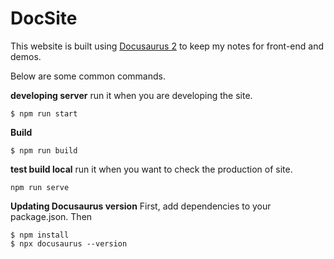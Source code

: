 # DocSite

This website is built using [Docusaurus 2](https://v2.docusaurus.io/) to keep my notes for front-end and demos.

Below are some common commands.

**developing server**
run it when you are developing the site.
```
$ npm run start
```

**Build**

```
$ npm run build
```
**test build local**
run it when you want to check the production of site.
```
npm run serve
```

**Updating Docusaurus version**
First, add dependencies to your package.json.
Then
```
$ npm install
$ npx docusaurus --version
```

